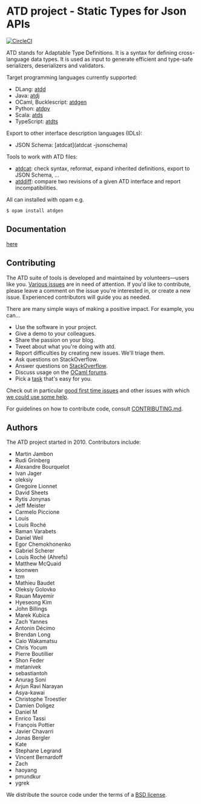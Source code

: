 ATD project - Static Types for Json APIs
==

[![CircleCI](https://circleci.com/gh/ahrefs/atd/tree/master.svg?style=svg)](https://circleci.com/gh/ahrefs/atd/tree/master)

ATD stands for Adaptable Type Definitions. It is a syntax for defining
cross-language data types. It is used as input to generate efficient
and type-safe serializers, deserializers and validators.

Target programming languages currently supported:
* DLang: [atdd](atdd)
* Java: [atdj](atdj)
* OCaml, Bucklescript: [atdgen](atdgen)
* Python: [atdpy](atdpy)
* Scala: [atds](atds)
* TypeScript: [atdts](atdts)

Export to other interface description languages (IDLs):
* JSON Schema: [atdcat](atdcat -jsonschema)

Tools to work with ATD files:
* [atdcat](atdcat): check syntax, reformat, expand inherited definitions,
  export to JSON Schema, ...
* [atddiff](atddiff): compare two revisions of a given ATD interface and
  report incompatibilities.

All can installed with opam e.g.
```
$ opam install atdgen
```

Documentation
--

[here](http://atd.readthedocs.io/)

Contributing
--

The ATD suite of tools is developed and maintained by
volunteers&mdash;users like you.
[Various issues](https://github.com/ahrefs/atd/issues) are in need
of attention. If you'd like to contribute, please leave a comment on the
issue you're interested in, or create a new issue. Experienced
contributors will guide you as needed.

There are many simple ways of making a positive impact. For example,
you can...

* Use the software in your project.
* Give a demo to your colleagues.
* Share the passion on your blog.
* Tweet about what you're doing with atd.
* Report difficulties by creating new issues. We'll triage them.
* Ask questions on StackOverflow.
* Answer questions on
  [StackOverflow](https://stackoverflow.com/search?q=atdgen).
* Discuss usage on the [OCaml forums](https://discuss.ocaml.org/).
* Pick a [task](https://github.com/ahrefs/atd/issues) that's easy for you.

Check out in particular
[good first time issues](https://github.com/ahrefs/atd/issues?q=is%3Aissue+is%3Aopen+label%3A%22good+first+time+issue%22)
and other issues with which
[we could use some
help](https://github.com/ahrefs/atd/issues?q=is%3Aissue+is%3Aopen+label%3A%22help+wanted%22).

For guidelines on how to contribute code, consult
[CONTRIBUTING.md](CONTRIBUTING.md).

Authors
--

<!-- The list of contributors was obtained with:
       git shortlog -s -n | cut -f2 | sed -e 's/^/* /'

     Let's try to refresh it once in a while.
-->
The ATD project started in 2010. Contributors include:

* Martin Jambon
* Rudi Grinberg
* Alexandre Bourquelot
* Ivan Jager
* oleksiy
* Gregoire Lionnet
* David Sheets
* Rytis Jonynas
* Jeff Meister
* Carmelo Piccione
* Louis
* Louis Roché
* Raman Varabets
* Daniel Weil
* Egor Chemokhonenko
* Gabriel Scherer
* Louis Roché (Ahrefs)
* Matthew McQuaid
* koonwen
* tzm
* Mathieu Baudet
* Oleksiy Golovko
* Rauan Mayemir
* Hyeseong Kim
* John Billings
* Marek Kubica
* Zach Yannes
* Antonin Décimo
* Brendan Long
* Caio Wakamatsu
* Chris Yocum
* Pierre Boutillier
* Shon Feder
* metanivek
* sebastiantoh
* Anurag Soni
* Arjun Ravi Narayan
* Asya-kawai
* Christophe Troestler
* Damien Doligez
* Daniel M
* Enrico Tassi
* François Pottier
* Javier Chavarri
* Jonas Bergler
* Kate
* Stephane Legrand
* Vincent Bernardoff
* Zach
* haoyang
* pmundkur
* ygrek

We distribute the source code under the terms of a [BSD license](LICENSE.md).
